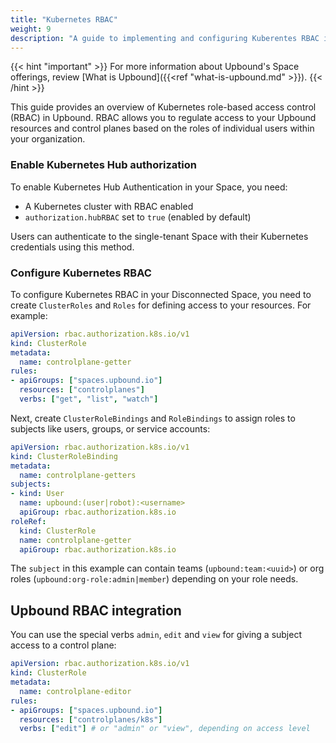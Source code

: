 ```yaml
---
title: "Kubernetes RBAC"
weight: 9
description: "A guide to implementing and configuring Kuberentes RBAC in Upbound"
---
```


{{< hint "important" >}}
For more information about Upbound's Space offerings, review [What is Upbound]({{<ref "what-is-upbound.md" >}}).
{{< /hint >}}

This guide provides an overview of Kubernetes role-based access control (RBAC) in Upbound. RBAC allows you to regulate access to your Upbound resources and control planes based on the roles of individual users within your organization.

<!-- vale Google.Headings = NO -->
<!-- vale Microsoft.HeadingAcronyms = NO -->
### Enable Kubernetes Hub authorization

To enable Kubernetes Hub Authentication in your Space, you need:
- A Kubernetes cluster with RBAC enabled
- `authorization.hubRBAC` set to `true` (enabled by default)

Users can authenticate to the single-tenant Space with their Kubernetes credentials using this method.

### Configure Kubernetes RBAC

To configure Kubernetes RBAC in your Disconnected Space, you need to create `ClusterRoles` and `Roles` for defining access to your resources. For example:

```yaml
apiVersion: rbac.authorization.k8s.io/v1
kind: ClusterRole
metadata:
  name: controlplane-getter
rules:
- apiGroups: ["spaces.upbound.io"]
  resources: ["controlplanes"]
  verbs: ["get", "list", "watch"]
```

Next, create `ClusterRoleBindings` and `RoleBindings` to assign roles to subjects like users, groups, or service accounts:

```yaml
apiVersion: rbac.authorization.k8s.io/v1
kind: ClusterRoleBinding
metadata:
  name: controlplane-getters
subjects:
- kind: User
  name: upbound:(user|robot):<username>
  apiGroup: rbac.authorization.k8s.io
roleRef:
  kind: ClusterRole
  name: controlplane-getter
  apiGroup: rbac.authorization.k8s.io
```

The `subject` in this example can contain teams (`upbound:team:<uuid>`) or org roles (`upbound:org-role:admin|member`) depending on your role needs.

## Upbound RBAC integration
<!-- vale Google.Headings = YES -->
<!-- vale Microsoft.HeadingAcronyms = YES -->

<!-- vale Google.WordList = NO -->
You can use the special verbs `admin`, `edit` and `view` for giving a subject access to a control plane:
```yaml
apiVersion: rbac.authorization.k8s.io/v1
kind: ClusterRole
metadata:
  name: controlplane-editor
rules:
- apiGroups: ["spaces.upbound.io"]
  resources: ["controlplanes/k8s"]
  verbs: ["edit"] # or "admin" or "view", depending on access level
```
<!-- vale Google.WordList = NO -->
